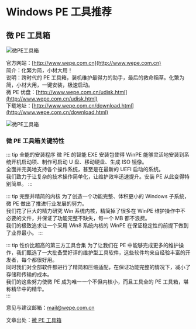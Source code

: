 # Windows PE 工具推荐

## 微 PE 工具箱

<img :src="$withBase('/assets/img/LOGO_WEPE.webp')" alt="微PE工具箱" />

官方网站：[http://www.wepe.com.cn](http://www.wepe.com.cn)  
简介：化繁为简，小材大用！  
说明：跨时代的 PE 工具箱，装机维护最得力的助手，最后的救命稻草。化繁为简，小材大用，一键安装，极速启动。  
微 PE 优盘：[http://www.wepe.com.cn/udisk.html](http://www.wepe.com.cn/udisk.html)  
下载地址：[http://www.wepe.com.cn/download.html](http://www.wepe.com.cn/download.html)

<img :src="$withBase('/assets/img/WEPE_Screenshot.webp')" alt="微PE工具箱" />

### 微 PE 工具箱关键特性

::: tip 全能的安装程序
微 PE 的智能 EXE 安装包使得 WinPE 能够灵活地安装到系统开机启动项、制作可启动 U 盘、移动硬盘、生成 ISO 镜像。  
全面并完美地支持各个操作系统，甚至是在最新的 UEFI 启动的系统。  
我们致力于让复杂的技术操作简单化，让维护效率迅速提升。安装 PE 从此变得特别简单。
:::

::: tip 完整并精简的内核
为了创造一个功能完整、体积更小的 Windows 子系统，微 PE 做出了推进行业发展的努力。  
我们花了巨大的精力研究 Win 系统内核，精简掉了很多在 WinPE 维护操作中不必要的文件，并保证了功能完整不缺失，每一个 MB 都不浪费。  
我们的极致追求让一个采用 Win8 系统内核的 WinPE 在保证稳定性的前提下做到了业界最小。
:::

::: tip 性价比超高的第三方工具合集
为了让我们在 PE 中能够完成更多的维护操作，我们甄选了一大批备受好评的维护型工具软件，这些软件均来自经验丰富的开发者，每个都很好用。  
同时我们对全部软件都进行了精简和压缩适配，在保证功能完整的情况下，减小了存储和传输的成本。  
我们的这些努力使微 PE 成为唯一一个不但内核小，而且工具全的 PE 工具箱，堪称精华中的精华。  
:::

意见与建议邮箱：[mail@wepe.com.cn](mailto:mail@wepe.com.cn)

文章出处：[微 PE 工具箱](http://www.wepe.com.cn/)
